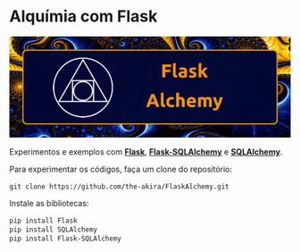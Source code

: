# Alquímia com Flask

![img](https://raw.githubusercontent.com/the-akira/FlaskAlchemy/master/FlaskAlchemy.png)

Experimentos e exemplos com **[Flask](https://flask.palletsprojects.com/en/1.1.x/)**, **[Flask-SQLAlchemy](https://flask-sqlalchemy.palletsprojects.com/en/2.x/)** e **[SQLAlchemy](https://www.sqlalchemy.org/)**.

Para experimentar os códigos, faça um clone do repositório:

```
git clone https://github.com/the-akira/FlaskAlchemy.git
```

Instale as bibliotecas:

```
pip install Flask
pip install SQLAlchemy
pip install Flask-SQLAlchemy
```
